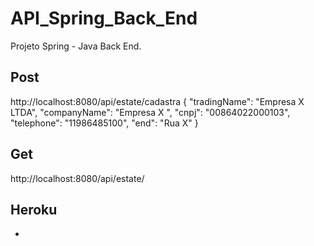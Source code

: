 # API_Spring_Back_End

Projeto Spring - Java Back End. 

## Post

http://localhost:8080/api/estate/cadastra
{
"tradingName": "Empresa X LTDA",
"companyName": "Empresa X ",
"cnpj": "00864022000103",
"telephone": "11986485100",
"end": "Rua X"
}

## Get

http://localhost:8080/api/estate/

## Heroku 

- 
